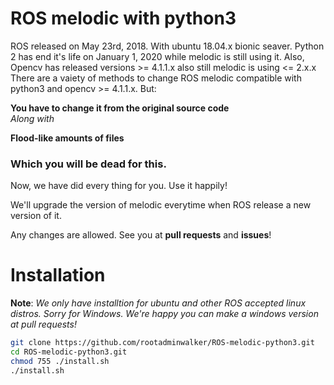 # ROS melodic with python3

ROS released on May 23rd, 2018. With ubuntu 18.04.x bionic seaver.
Python 2 has end it's life on January 1, 2020 while melodic is still using it.
Also, Opencv has released versions >= 4.1.1.x also still melodic is using <= 2.x.x
There are a vaiety of methods to change ROS melodic compatible with python3 and opencv >= 4.1.1.x. But:
  
**You have to change it from the original source code**  
*Along with*
  
**Flood-like amounts of files**
### Which you will be dead for this.
  
Now, we have did every thing for you. Use it happily!
  
We'll upgrade the version of melodic everytime when ROS release a new version of it.
  
Any changes are allowed. See you at **pull requests** and **issues**!

# Installation
**Note**: *We only have installtion for ubuntu and other ROS accepted linux distros. Sorry for Windows. We're happy you can make           a windows version at pull requests!*

```bash
git clone https://github.com/rootadminwalker/ROS-melodic-python3.git
cd ROS-melodic-python3.git
chmod 755 ./install.sh
./install.sh
```
